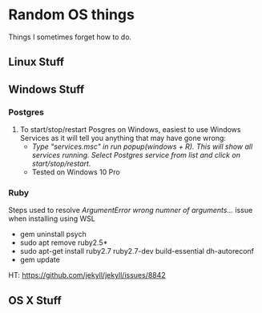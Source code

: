 # Random OS things
Things I sometimes forget how to do.

## Linux Stuff


## Windows Stuff

### Postgres
1. To start/stop/restart Posgres on Windows, easiest to use Windows Services as it will tell you anything that may have gone wrong: 
	- *Type "services.msc" in run popup(windows + R). This will show all services running. Select Postgres service from list and click on start/stop/restart.*
	- Tested on Windows 10 Pro 

### Ruby
Steps used to resolve *ArgumentError wrong numner of arguments...* issue when installing using WSL
- gem uninstall psych
- sudo apt remove ruby2.5*
- sudo apt-get install ruby2.7 ruby2.7-dev build-essential dh-autoreconf
- gem update

HT: https://github.com/jekyll/jekyll/issues/8842

## OS X Stuff
